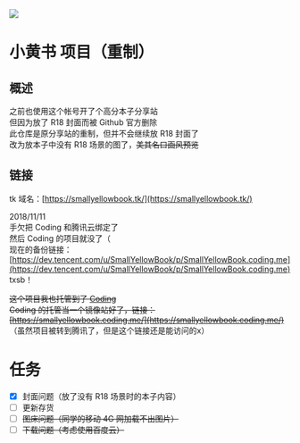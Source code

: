 <a href="https://discord.gg/J9r8748" target="discord">
  <img src="https://discordapp.com/api/guilds/440159371859722240/widget.png?style=banner2">
</a>

# 小黄书 项目（重制）  

## 概述  

之前也使用这个帐号开了个高分本子分享站  
但因为放了 R18 封面而被 Github 官方删除  
此仓库是原分享站的重制，但并不会继续放 R18 封面了  
改为放本子中没有 R18 场景的图了，~~美其名曰画风预览~~

## 链接  
tk 域名：[https://smallyellowbook.tk/](https://smallyellowbook.tk/)  

2018/11/11  
手欠把 Coding 和腾讯云绑定了  
然后 Coding 的项目就没了（  
现在的备份链接：[https://dev.tencent.com/u/SmallYellowBook/p/SmallYellowBook.coding.me](https://dev.tencent.com/u/SmallYellowBook/p/SmallYellowBook.coding.me)  
txsb！  

~~这个项目我也托管到了 [Coding](https://coding.net/u/SmallYellowBook/p/SmallYellowBook.coding.me)~~  
~~Coding 的托管当一个镜像站好了，链接：[https://smallyellowbook.coding.me/](https://smallyellowbook.coding.me/)~~  
（虽然项目被转到腾讯了，但是这个链接还是能访问的x）  
#
# 任务  
 - [x] 封面问题（放了没有 R18 场景时的本子内容）  
 - [ ] 更新存货  
 - [ ] ~~图床问题（同学的移动 4G 网加载不出图片）~~  
 - [ ] ~~下载问题（考虑使用百度云）~~  
